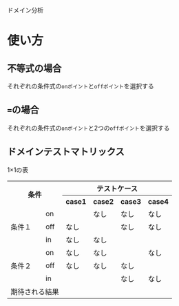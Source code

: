 ドメイン分析
# 使い方
## 不等式の場合
それぞれの条件式の```onポイント```と```offポイント```を選択する

## ```=```の場合
それぞれの条件式の```onポイント```と2つの```offポイント```を選択する

## ドメインテストマトリックス
1×1の表  
<table>
  <tr>
    <th rowspan="2" colspan="2">条件</th>
    <th colspan="4">テストケース</th>
  </tr>
  <tr>
    <th>case1</th>
    <th>case2</th>
    <th>case3</th>
    <th>case4</th>
  </tr>
  <tr>
    <td rowspan="3">条件１</td>
    <td>on</td>
    <td></td>
    <td>なし</td>
    <td>なし</td>
    <td>なし</td>
  </tr>
  <tr>
    <td>off</td>
    <td>なし</td>
    <td></td>
    <td>なし</td>
    <td>なし</td>
  </tr>
  <tr>
    <td>in</td>
    <td>なし</td>
    <td>なし</td>
    <td></td>
    <td></td>
  </tr>

  <tr>
    <td rowspan="3">条件２</td>
    <td>on</td>
    <td>なし</td>
    <td>なし</td>
    <td></td>
    <td>なし</td>
  </tr>
  <tr>
    <td>off</td>
    <td>なし</td>
    <td>なし</td>
    <td>なし</td>
    <td></td>
  </tr>
  <tr>
    <td>in</td>
    <td></td>
    <td></td>
    <td>なし</td>
    <td>なし</td>
  </tr>
  <tr>
    <td colspan="2">期待される結果</td>
    <td></td>
    <td></td>
    <td></td>
    <td></td>
  </tr>
</table>
